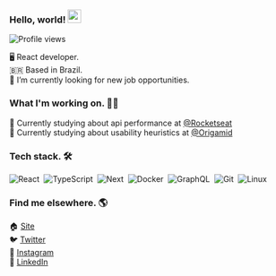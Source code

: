 
### Hello, world! <img src="https://raw.githubusercontent.com/kaueMarques/kaueMarques/master/hi.gif" width="24px">
<p align="left"> <img src="https://komarev.com/ghpvc/?username=jerryaugusto&color=9580FF&style=flat" alt="Profile views" /> </p>

🖥 React developer. <br>
🇧🇷 Based in Brazil. <br>
🔭 I’m currently looking for new job opportunities. <br>

### What I'm working on. 👨‍💻

<!-- 🙋 Currently building my personal website - [jerryaugusto.com](https://jerryaugusto.com) <br> -->
🚀 Currently studying about api performance at [@Rocketseat](https://github.com/rocketseat) <br>
🐺 Currently studying about usability heuristics at [@Origamid](https://github.com/origamid)


### Tech stack. 🛠

![React](https://img.shields.io/badge/-React-22212C?style=flat&logo=react&logoColor=9580FF)&nbsp;
![TypeScript](https://img.shields.io/badge/-TypeScript-22212C?style=flat&logo=typescript&logoColor=9580FF)&nbsp;
![Next](https://img.shields.io/badge/-Next-22212C?style=flat&logo=next.js&logoColor=F8F8F2)&nbsp;
![Docker](https://img.shields.io/badge/-Docker-22212C?style=flat&logo=docker&logoColor=9580FF)&nbsp;
![GraphQL](https://img.shields.io/badge/-GraphQL-22212C?style=flat&logo=graphql&logoColor=FF80BF)&nbsp;
![Git](https://img.shields.io/badge/-Git-22212C?style=flat&logo=git&logoColor=FFCA80)&nbsp;
![Linux](https://img.shields.io/badge/-Linux-22212C?style=flat&logo=linux&logoColor=FFCA80)&nbsp;
<!-- ![Erlang](https://img.shields.io/badge/-Erlang-22212C?style=flat&logo=erlang&logoColor=FF9580)&nbsp; -->


### Find me elsewhere. 🌎

🏠 [Site](https://jerryaugusto.com) <br>
🐦 [Twitter](https://twitter.com/jerryaugustodev) <br>
📸 [Instagram](https://instagram.com/jerryaugustodev) <br>
💼 [LinkedIn](https://www.linkedin.com/in/jerryaugustodev) <br>
